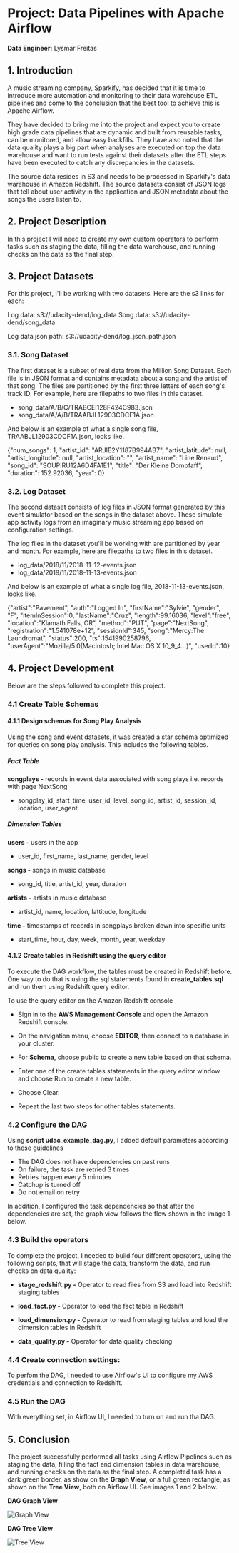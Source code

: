 # Project: Data Pipelines with Apache Airflow

__Data Engineer:__ Lysmar Freitas  


## 1. Introduction

A music streaming company, Sparkify, has decided that it is time to introduce more automation and monitoring to their data warehouse ETL pipelines and come to the conclusion that the best tool to achieve this is Apache Airflow.

They have decided to bring me into the project and expect you to create high grade data pipelines that are dynamic and built from reusable tasks, can be monitored, and allow easy backfills. They have also noted that the data quality plays a big part when analyses are executed on top the data warehouse and want to run tests against their datasets after the ETL steps have been executed to catch any discrepancies in the datasets.

The source data resides in S3 and needs to be processed in Sparkify's data warehouse in Amazon Redshift. The source datasets consist of JSON logs that tell about user activity in the application and JSON metadata about the songs the users listen to.

## 2. Project Description
In this project I will need to create my own custom operators to perform tasks such as staging the data, filling the data warehouse, and running checks on the data as the final step.

## 3. Project Datasets

For this project, I'll be working with two datasets. Here are the s3 links for each:

Log data: s3://udacity-dend/log_data
Song data: s3://udacity-dend/song_data

Log data json path: s3://udacity-dend/log_json_path.json

### 3.1. Song Dataset
The first dataset is a subset of real data from the Million Song Dataset. Each file is in JSON format and contains metadata about a song and the artist of that song. The files are partitioned by the first three letters of each song's track ID. For example, here are filepaths to two files in this dataset.

- song_data/A/B/C/TRABCEI128F424C983.json
- song_data/A/A/B/TRAABJL12903CDCF1A.json

And below is an example of what a single song file, TRAABJL12903CDCF1A.json, looks like.

{"num_songs": 1, "artist_id": "ARJIE2Y1187B994AB7", "artist_latitude": null, "artist_longitude": null, "artist_location": "", "artist_name": "Line Renaud", "song_id": "SOUPIRU12A6D4FA1E1", "title": "Der Kleine Dompfaff", "duration": 152.92036, "year": 0}

### 3.2. Log Dataset
The second dataset consists of log files in JSON format generated by this event simulator based on the songs in the dataset above. These simulate app activity logs from an imaginary music streaming app based on configuration settings.

The log files in the dataset you'll be working with are partitioned by year and month. For example, here are filepaths to two files in this dataset.

- log_data/2018/11/2018-11-12-events.json
- log_data/2018/11/2018-11-13-events.json

And below is an example of what a single log file, 2018-11-13-events.json, looks like.

{"artist":"Pavement", "auth":"Logged In", "firstName":"Sylvie", "gender", "F", "itemInSession":0, "lastName":"Cruz", "length":99.16036, "level":"free", "location":"Klamath Falls, OR", "method":"PUT", "page":"NextSong", "registration":"1.541078e+12", "sessionId":345, "song":"Mercy:The Laundromat", "status":200, "ts":1541990258796, "userAgent":"Mozilla/5.0(Macintosh; Intel Mac OS X 10_9_4...)", "userId":10}


## 4. Project Development
Below are the steps followed to complete this project.

### 4.1 Create Table Schemas

#### 4.1.1 Design schemas for Song Play Analysis
Using the song and event datasets, it was created a star schema optimized for queries on song play analysis. This includes the following tables.

##### Fact Table
__songplays -__ records in event data associated with song plays i.e. records with page NextSong
- songplay_id, start_time, user_id, level, song_id, artist_id, session_id, location, user_agent

##### Dimension Tables
__users -__ users in the app
- user_id, first_name, last_name, gender, level

__songs -__ songs in music database
- song_id, title, artist_id, year, duration

__artists -__ artists in music database
- artist_id, name, location, lattitude, longitude

__time -__ timestamps of records in songplays broken down into specific units
- start_time, hour, day, week, month, year, weekday


#### 4.1.2 Create tables in Redshift using the query editor
To execute the DAG workflow, the tables must be created in Redshift before. One way to do that is using the sql statements found in
__create_tables.sql__ and run them using Redshift query editor.

To use the query editor on the Amazon Redshift console

- Sign in to the __AWS Management Console__ and open the Amazon Redshift console.

- On the navigation menu, choose __EDITOR__, then connect to a database in your cluster.

- For __Schema__, choose public to create a new table based on that schema.

- Enter one of the create tables statements in the query editor window and choose Run to create a new table.

- Choose Clear.

- Repeat the last two steps for other tables statements.

### 4.2 Configure the DAG
Using __script udac_example_dag.py__, I added default parameters according to these guidelines

- The DAG does not have dependencies on past runs
- On failure, the task are retried 3 times
- Retries happen every 5 minutes
- Catchup is turned off
- Do not email on retry

In addition, I configured the task dependencies so that after the dependencies are set, the graph view follows the flow shown in the image 1 below.

### 4.3 Build the operators
To complete the project, I needed to build four different operators, using the following scripts, that will stage the data, transform the data, and run checks on data quality:

- __stage_redshift.py -__ Operator to read files from S3 and load into Redshift staging tables  

- __load_fact.py -__ Operator to load the fact table in Redshift  

- __load_dimension.py -__ Operator to read from staging tables and load the dimension tables in Redshift  

- __data_quality.py -__ Operator for data quality checking  

### 4.4 Create connection settings:
To perfom the DAG, I needed to use Airflow's UI to configure my AWS credentials and connection to Redshift.

### 4.5 Run the DAG
With everything set, in Airflow UI, I needed to turn on and run tha DAG.

## 5. Conclusion
The project successfully performed all tasks using Airflow Pipelines such as staging the data, filling the fact and dimension tables in data warehouse, and running checks on the data as the final step. A completed task has a dark green border, as show on the __Graph View__, or a full green rectangle, as shown on the __Tree View__, both on Airflow UI. See images 1 and 2 below.

__DAG Graph View__

![Graph View](/airflow/dags/images/graph_view.png)  


__DAG Tree View__  

![Tree View](/airflow/dags/images/tree_view.png)
